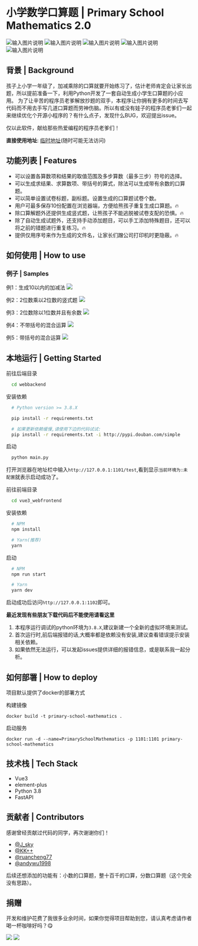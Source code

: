 
#  小学数学口算题 | Primary School Mathematics 2.0

![输入图片说明](https://img.shields.io/badge/Python-3.8.8-green?logo=python)
![输入图片说明](https://img.shields.io/badge/fastAPI-0.85.1-green)
![输入图片说明](https://img.shields.io/badge/Vue-3.2.41-blue)
![输入图片说明](https://img.shields.io/badge/license-Apache--2.0-green)
![输入图片说明](https://img.shields.io/badge/Github--PrimarySchoolMathematics-green?logo=github)

## 背景 | Background
孩子上小学一年级了，加减乘除的口算就要开始练习了，估计老师肯定会让家长出题，所以提前准备一下，利用Python开发了一套自动生成小学生口算题的小应用。
为了让辛苦的程序员老爹解放抄题的双手，本程序让你拥有更多的时间去写代码而不用去手写几道口算题而劳神伤脑。所以有或没有娃子的程序员老爹们一起来继续优化个开源小程序的？有什么点子，发现什么BUG，欢迎提出issue。

仅以此软件，献给那些热爱编程的程序员老爹们！

**直接使用地址**: [临时地址](http://paper.moteng.ltd:1101)(随时可能无法访问)

## 功能列表 | Features
- 可以设置各算数项和结果的取值范围及多步算数（最多三步）符号的选择。
- 可以生成求结果、求算数项、带括号的算式，除法可以生成带有余数的口算题。
- 可以简单设置试卷标题，副标题。设置生成的口算题试卷个数。
- 用户可最多保存10份配置在浏览器端，方便给熊孩子重复生成口算题。🔥
- 除口算解题外还提供生成竖式题，让熊孩子不能逃脱被试卷支配的恐惧。🔥
- 除了自动生成试题外，还支持手动添加题目，可以手工添加特殊题目，还可以将之前的错题进行重复练习。🔥
- 提供仅用序号来作为生成的文件名，让家长们蹭公司打印机时更隐蔽。🔥

## 如何使用 | How to use

### 例子 | Samples

例1：生成10以内的加减法
![](docs/images/Sample01.png)

例2：2位数乘以2位数的竖式题
![](docs/images/Sample02.png)

例3：2位数除以1位数并且有余数
![](docs/images/Sample03.png)

例4：不带括号的混合运算
![](docs/images/Sample04.png)

例5：带括号的混合运算
![](docs/images/Sample05.png)

## 本地运行 | Getting Started
前往后端目录

```bash
  cd webbackend
```

安装依赖

```bash
  # Python version >= 3.8.X

  pip install -r requirements.txt

  # 如果更新依赖缓慢,请使用下边的代码试试:
  pip install -r requirements.txt -i http://pypi.douban.com/simple
```

启动

```bash
  python main.py
```

打开浏览器在地址栏中输入`http://127.0.0.1:1101/test`,看到显示`当前环境为:未配置`就表示启动成功了。

前往前端目录

```bash
  cd vue3_webfrontend
```

安装依赖

```bash
  # NPM
  npm install

  # Yarn(推荐)
  yarn
```

启动

```bash
  # NPM
  npm run start

  # Yarn
  yarn dev
```

启动成功后访问`http://127.0.0.1:1102`即可。

**最近发现有些朋友下载代码后不能使用请看这里**

1. 本程序运行调试的python环境为`3.8.X`,建议新建一个全新的虚拟环境来测试。
2. 首次运行时,前后端报错的话,大概率都是依赖没有安装,建议查看错误提示安装相关依赖。
3. 如果依然无法运行，可以发起issues提供详细的报错信息，或是联系我一起分析。

## 如何部署 | How to deploy
项目默认提供了docker的部署方式

构建镜像
```shell
docker build -t primary-school-mathematics .
```

启动服务
```shell
docker run -d --name=PrimarySchoolMathematics -p 1101:1101 primary-school-mathematics
```

## 技术栈 | Tech Stack
- Vue3
- element-plus
- Python 3.8
- FastAPI

## 贡献者 | Contributors
感谢曾经贡献过代码的同学，再次谢谢你们！
- [@J_sky](https://github.com/bosichong)
- [@KK++](https://github.com/tsukasa521)
- [@ruancheng77](https://github.com/ruancheng77)
- [@andywu1998](https://github.com/andywu1998)

后续还想添加的功能有：小数的口算题，整十百千的口算，分数口算题（这个完全没有思路）。

## 捐赠

开发和维护花费了我很多业余时间，如果你觉得项目帮助到您，请认真考虑请作者喝一杯咖啡好吗？😋

![](imgs/wx.png) ![](imgs/zfb.png)



